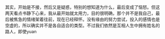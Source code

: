 其实，开始是不接，然后又是疑惑，特别的想知道为什么，最后变成了恼怒。但这两天看点书静下心来，我从最开始就太用力，目的很明确，那个并不是我自己，最后被焦急的情绪架着往前，现在已经释怀。没有缘由的努力尝试，投入的感情也是空虚的，所以确实并不是各自适合的类型。不过我们依然是互相人生中拥有姓名的路人，即使yuan